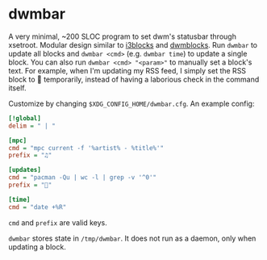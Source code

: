 # dwmbar

A very minimal, ~200 SLOC program to set dwm's statusbar through xsetroot. Modular design similar to [i3blocks](https://github.com/vivien/i3blocks) and [dwmblocks](https://github.com/torrinfail/dwmblocks). Run `dwmbar` to update all blocks and `dwmbar <cmd>` (e.g. `dwmbar time`) to update a single block. You can also run `dwmbar <cmd> "<param>"` to manually set a block's text. For example, when I'm updating my RSS feed, I simply set the RSS block to 🔁 temporarily, instead of having a laborious check in the command itself.

Customize by changing `$XDG_CONFIG_HOME/dwmbar.cfg`. An example config:

```cfg
[!global]
delim = " | "

[mpc]
cmd = "mpc current -f '%artist% - %title%'"
prefix = "♫"

[updates]
cmd = "pacman -Qu | wc -l | grep -v '^0'"
prefix = ""

[time]
cmd = "date +%R"
```

`cmd` and `prefix` are valid keys.

`dwmbar` stores state in `/tmp/dwmbar`. It does not run as a daemon, only when updating a block.
